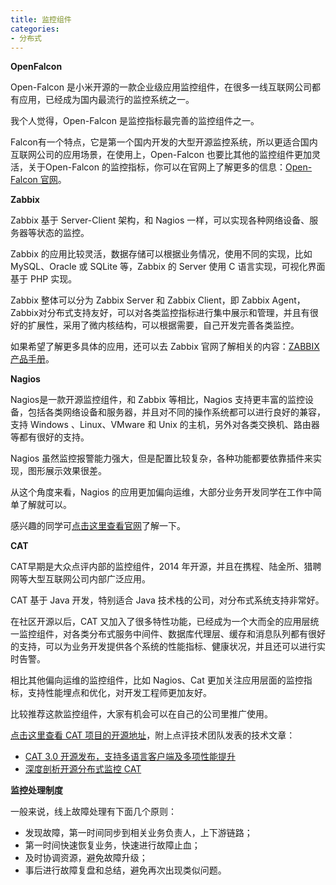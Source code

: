 ```yaml
---
title: 监控组件
categories: 
- 分布式
---
```


**OpenFalcon**

Open-Falcon 是小米开源的一款企业级应用监控组件，在很多一线互联网公司都有应用，已经成为国内最流行的监控系统之一。

我个人觉得，Open-Falcon 是监控指标最完善的监控组件之一。

Falcon有一个特点，它是第一个国内开发的大型开源监控系统，所以更适合国内互联网公司的应用场景，在使用上，Open-Falcon 也要比其他的监控组件更加灵活，关于Open-Falcon 的监控指标，你可以在官网上了解更多的信息：[Open-Falcon 官网](https://book.open-falcon.org/zh_0_2/intro/)。

**Zabbix**

Zabbix 基于 Server-Client 架构，和 Nagios 一样，可以实现各种网络设备、服务器等状态的监控。

Zabbix 的应用比较灵活，数据存储可以根据业务情况，使用不同的实现，比如 MySQL、Oracle 或 SQLite 等，Zabbix 的 Server 使用 C 语言实现，可视化界面基于 PHP 实现。

Zabbix 整体可以分为 Zabbix Server 和 Zabbix Client，即 Zabbix Agent，Zabbix对分布式支持友好，可以对各类监控指标进行集中展示和管理，并且有很好的扩展性，采用了微内核结构，可以根据需要，自己开发完善各类监控。

如果希望了解更多具体的应用，还可以去 Zabbix 官网了解相关的内容：[ZABBIX 产品手册](https://www.zabbix.com/documentation/4.0/zh/manual)。

**Nagios**

Nagios是一款开源监控组件，和 Zabbix 等相比，Nagios 支持更丰富的监控设备，包括各类网络设备和服务器，并且对不同的操作系统都可以进行良好的兼容，支持 Windows 、Linux、VMware 和 Unix 的主机，另外对各类交换机、路由器等都有很好的支持。

Nagios 虽然监控报警能力强大，但是配置比较复杂，各种功能都要依靠插件来实现，图形展示效果很差。

从这个角度来看，Nagios 的应用更加偏向运维，大部分业务开发同学在工作中简单了解就可以。

感兴趣的同学可[点击这里查看官网](https://www.nagios.org/downloads/nagios-core/)了解一下。

**CAT**

CAT早期是大众点评内部的监控组件，2014 年开源，并且在携程、陆金所、猎聘网等大型互联网公司内部广泛应用。

CAT 基于 Java 开发，特别适合 Java 技术栈的公司，对分布式系统支持非常好。

在社区开源以后，CAT 又加入了很多特性功能，已经成为一个大而全的应用层统一监控组件，对各类分布式服务中间件、数据库代理层、缓存和消息队列都有很好的支持，可以为业务开发提供各个系统的性能指标、健康状况，并且还可以进行实时告警。

相比其他偏向运维的监控组件，比如 Nagios、Cat 更加关注应用层面的监控指标，支持性能埋点和优化，对开发工程师更加友好。

比较推荐这款监控组件，大家有机会可以在自己的公司里推广使用。

[点击这里查看 CAT 项目的开源地址](https://github.com/dianping/cat)，附上点评技术团队发表的技术文章：

- [CAT 3.0 开源发布，支持多语言客户端及多项性能提升](https://tech.meituan.com/2018/11/01/cat-pr.html)
- [深度剖析开源分布式监控 CAT](https://tech.meituan.com/2018/11/01/cat-in-depth-java-application-monitoring.html)

**监控处理制度**

一般来说，线上故障处理有下面几个原则：

- 发现故障，第一时间同步到相关业务负责人，上下游链路；
- 第一时间快速恢复业务，快速进行故障止血；
- 及时协调资源，避免故障升级；
- 事后进行故障复盘和总结，避免再次出现类似问题。